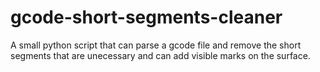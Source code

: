 # gcode-short-segments-cleaner
A small python script that can parse a gcode file and remove the short segments that are unecessary and can add visible marks on the surface.
